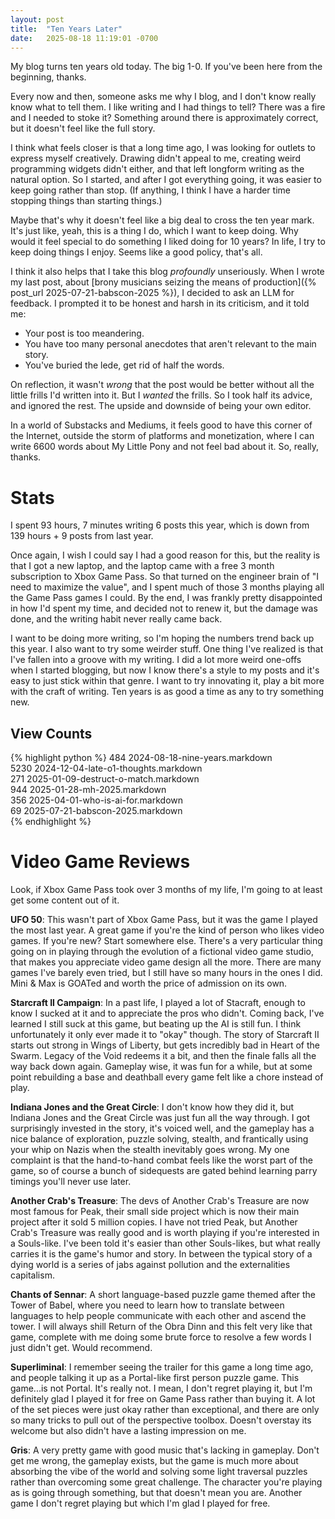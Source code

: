 ```yaml
---
layout: post
title:  "Ten Years Later"
date:   2025-08-18 11:19:01 -0700
---
```


My blog turns ten years old today. The big 1-0. If you've been here from the
beginning, thanks.

Every now and then, someone asks me why I blog, and I don't know really know
what to tell them. I like writing and I had things to tell? There was a fire
and I needed to stoke it? Something around there is approximately correct,
but it doesn't feel like the full story.

I think what feels closer is that a long time ago, I was looking for outlets
to express myself creatively. Drawing didn't appeal to me, creating weird
programming widgets didn't either, and that left longform writing as the natural
option. So I started, and after I got everything going, it was easier to keep
going rather than stop. (If anything, I think I have a harder time stopping
things than starting things.)

Maybe that's why it doesn't feel like a big deal to cross the ten year mark.
It's just like, yeah, this is a thing I do, which I want to keep doing. Why would
it feel special to do something I liked doing for 10 years? In life, I try to
keep doing things I enjoy. Seems like a good policy, that's all.

I think it also helps that I take this blog *profoundly* unseriously. When
I wrote my last post, about [brony musicians seizing the means of production]({% post_url 2025-07-21-babscon-2025 %}),
I decided to ask an LLM for feedback. I prompted it to be honest and harsh in
its criticism, and it told me:

* Your post is too meandering.
* You have too many personal anecdotes that aren't relevant to the main story.
* You've buried the lede, get rid of half the words.

On reflection, it wasn't *wrong* that the post would be better without
all the little frills I'd written into it. But I *wanted* the
frills. So I took half its advice, and ignored the rest. The upside and downside
of being your own editor.

In a world of Substacks and Mediums, it feels good to have this corner of the Internet,
outside the storm of platforms and monetization, where I can write 6600 words
about My Little Pony and not feel bad about it. So, really, thanks.

# Stats

I spent 93 hours, 7 minutes writing 6 posts this year, which is down from 139 hours + 9 posts from last year.

Once again, I wish I could say I had a good reason for this, but the reality
is that I got a new laptop, and the laptop came with a free 3 month subscription
to Xbox Game Pass. So that turned on the engineer brain of "I need to maximize the value", and I spent much of those 3 months playing all the Game Pass games I could.
By the end, I was frankly pretty disappointed in how I'd spent my time, and decided
not to renew it, but the damage was done, and the writing habit never really came back.

I want to be doing more writing, so I'm hoping the numbers trend back up this year.
I also want to try some weirder stuff.
One thing I've realized is that I've fallen into a groove with my writing. I did
a lot more weird one-offs when I started blogging, but now I know there's a style
to my posts and it's easy to just stick within that genre. I want to try innovating
it, play a bit more with the craft of writing. Ten years is as good a time as any
to try something new.

## View Counts

{% highlight python %}
484  2024-08-18-nine-years.markdown  
5230 2024-12-04-late-o1-thoughts.markdown  
271  2025-01-09-destruct-o-match.markdown  
944  2025-01-28-mh-2025.markdown  
356  2025-04-01-who-is-ai-for.markdown  
69   2025-07-21-babscon-2025.markdown  
{% endhighlight %}

# Video Game Reviews

Look, if Xbox Game Pass took over 3 months of my life, I'm going to at least get some content out of it.

**UFO 50**: This wasn't part of Xbox Game Pass, but it was the game I played the most last year.
A great game if you're the kind of person who likes video games. If you're new? Start somewhere else.
There's a very particular thing going on in playing through the evolution of a fictional video game
studio, that makes you appreciate video game design all the more. There are many games I've barely even
tried, but I still have so many hours in the ones I did. Mini & Max is GOATed and worth the
price of admission on its own.

**Starcraft II Campaign**: In a past life, I played a lot of Stacraft, enough to know I sucked at it
and to appreciate the pros who didn't. Coming back, I've learned I still suck at this game, but beating
up the AI is still fun. I think unfortunately it only ever made it to "okay" though. The story of Starcraft
II starts out strong in Wings of Liberty, but gets incredibly bad in Heart of the Swarm. Legacy of the
Void redeems it a bit, and then the finale falls all the way back down again. Gameplay wise, it
was fun for a while, but at some point rebuilding a base and deathball every game felt like a chore
instead of play.

**Indiana Jones and the Great Circle**: I don't know how they did it, but Indiana Jones and the Great
Circle was just fun all the way through. I got surprisingly invested in the story, it's voiced well,
and the gameplay has a nice balance of exploration, puzzle solving, stealth, and frantically using
your whip on Nazis when the stealth inevitably goes wrong. My one complaint is that the hand-to-hand
combat feels like the worst part of the game, so of course a bunch of sidequests are gated behind
learning parry timings you'll never use later.

**Another Crab's Treasure**: The devs of Another Crab's Treasure are now most famous for Peak, their
small side project which is now their main project after it sold 5 million copies. I have not tried
Peak, but Another Crab's Treasure was really good and is worth playing if you're interested in
a Souls-like. I've been told it's easier than other Souls-likes, but what really carries it is the
game's humor and story. In between the typical story of a dying world is a series of jabs against
pollution and the externalities capitalism.

**Chants of Sennar**: A short language-based puzzle game themed after the Tower of Babel, where you
need to learn how to translate between languages to help people communicate with each other and
ascend the tower. I will always shill Return of the Obra Dinn and this felt very like that game,
complete with me doing some brute force to resolve a few words I just didn't get. Would recommend.

**Superliminal**: I remember seeing the trailer for this game a long time ago, and people talking it
up as a Portal-like first person puzzle game. This game...is not Portal. It's really not. I mean,
I don't regret playing it, but I'm definitely glad I played it for free on Game Pass rather than
buying it. A lot of the set pieces were just okay rather than exceptional, and there are only so many
tricks to pull out of the perspective toolbox. Doesn't overstay its welcome but also didn't have a
lasting impression on me.

**Gris**: A very pretty game with good music that's lacking in gameplay. Don't get me wrong, the
gameplay exists, but the game is much more about absorbing the vibe of the world and solving some
light traversal puzzles rather than overcoming some great challenge. The character you're playing
as is going through something, but that doesn't mean you are. Another game I don't regret playing
but which I'm glad I played for free.


